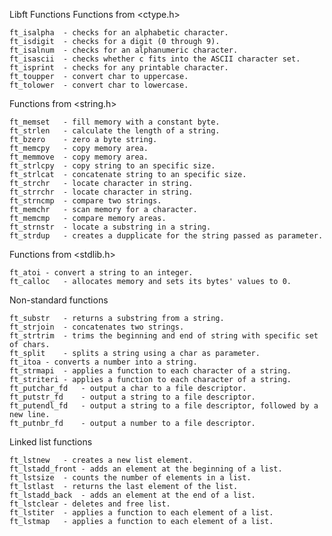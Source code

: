 Libft Functions
Functions from <ctype.h>

    ft_isalpha	- checks for an alphabetic character.
    ft_isdigit	- checks for a digit (0 through 9).
    ft_isalnum	- checks for an alphanumeric character.
    ft_isascii	- checks whether c fits into the ASCII character set.
    ft_isprint	- checks for any printable character.
    ft_toupper	- convert char to uppercase.
    ft_tolower	- convert char to lowercase.

Functions from <string.h>

    ft_memset	- fill memory with a constant byte.
    ft_strlen	- calculate the length of a string.
    ft_bzero	- zero a byte string.
    ft_memcpy	- copy memory area.
    ft_memmove	- copy memory area.
    ft_strlcpy	- copy string to an specific size.
    ft_strlcat	- concatenate string to an specific size.
    ft_strchr	- locate character in string.
    ft_strrchr	- locate character in string.
    ft_strncmp	- compare two strings.
    ft_memchr	- scan memory for a character.
    ft_memcmp	- compare memory areas.
    ft_strnstr	- locate a substring in a string.
    ft_strdup	- creates a dupplicate for the string passed as parameter.

Functions from <stdlib.h>

    ft_atoi	- convert a string to an integer.
    ft_calloc	- allocates memory and sets its bytes' values to 0.

Non-standard functions

    ft_substr	- returns a substring from a string.
    ft_strjoin	- concatenates two strings.
    ft_strtrim	- trims the beginning and end of string with specific set of chars.
    ft_split	- splits a string using a char as parameter.
    ft_itoa	- converts a number into a string.
    ft_strmapi	- applies a function to each character of a string.
    ft_striteri	- applies a function to each character of a string.
    ft_putchar_fd	- output a char to a file descriptor.
    ft_putstr_fd	- output a string to a file descriptor.
    ft_putendl_fd	- output a string to a file descriptor, followed by a new line.
    ft_putnbr_fd	- output a number to a file descriptor.

Linked list functions

    ft_lstnew	- creates a new list element.
    ft_lstadd_front	- adds an element at the beginning of a list.
    ft_lstsize	- counts the number of elements in a list.
    ft_lstlast	- returns the last element of the list.
    ft_lstadd_back	- adds an element at the end of a list.
    ft_lstclear	- deletes and free list.
    ft_lstiter	- applies a function to each element of a list.
    ft_lstmap	- applies a function to each element of a list.
